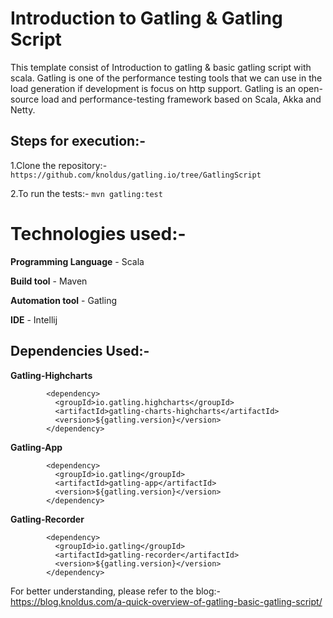 # Introduction to Gatling & Gatling Script
This template consist of Introduction to gatling & basic gatling script with scala. Gatling is one of the performance 
testing tools that we can use in the load generation if development is focus on http support. Gatling is an open-source 
load and performance-testing framework based on Scala, Akka and Netty.

## Steps for execution:-
1.Clone the repository:-  
`https://github.com/knoldus/gatling.io/tree/GatlingScript`

2.To run the tests:- 
`mvn gatling:test`
                                            
# Technologies used:-
**Programming Language** - Scala

**Build tool** - Maven

**Automation tool** - Gatling

**IDE** - Intellij

## Dependencies Used:-

**Gatling-Highcharts**
```
        <dependency>
          <groupId>io.gatling.highcharts</groupId>
          <artifactId>gatling-charts-highcharts</artifactId>
          <version>${gatling.version}</version>
        </dependency>
```

**Gatling-App**
```
        <dependency>
          <groupId>io.gatling</groupId>
          <artifactId>gatling-app</artifactId>
          <version>${gatling.version}</version>
        </dependency>
```

**Gatling-Recorder**
```
        <dependency>
          <groupId>io.gatling</groupId>
          <artifactId>gatling-recorder</artifactId>
          <version>${gatling.version}</version>
        </dependency>
```

For better understanding, please refer to the blog:- 
https://blog.knoldus.com/a-quick-overview-of-gatling-basic-gatling-script/